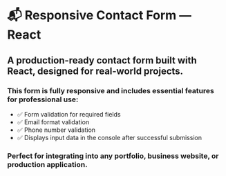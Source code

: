 # 📬 Responsive Contact Form — React
## A production-ready contact form built with React, designed for real-world projects.

### This form is fully responsive and includes essential features for professional use:
- ✅ Form validation for required fields
- ✅ Email format validation
- ✅ Phone number validation
- ✅ Displays input data in the console after successful submission

### Perfect for integrating into any portfolio, business website, or production application.
